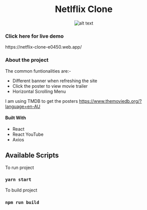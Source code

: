 <div align="center">
<h1> Netlflix Clone</h1>

![alt text](/public/netflix.png)

</div>

<h3>Click here for live demo </h3>
https://netflix-clone-e0450.web.app/

<h3>About the project </h3>

The common funtionalities are:-

- Different banner when refreshing the site
- Click the poster to view movie trailer
- Horizontal Scrolling Menu

I am using TMDB to get the posters
https://www.themoviedb.org/?language=en-AU

#### Built With

- React
- React YouTube
- Axios

<h2>Available Scripts</h2>
To run project

### `yarn start`

To build project

### `npm run build`
